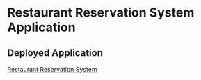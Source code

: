 # Restaurant Reservation System Application

## Deployed Application
[Restaurant Reservation System](https://dh-restaurant-reservations.netlify.app)